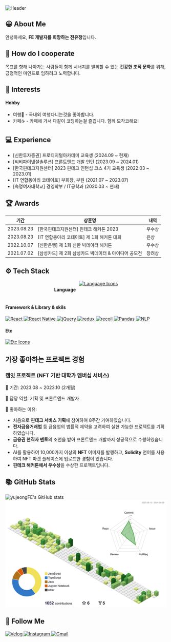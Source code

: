 <!-- Header Section -->
<img src="https://capsule-render.vercel.app/api?type=wave&color=gradient&customColorList=0,0,255,255&height=380&section=header&text=안녕하세요,%20전유정%20입니다%20%20😊&fontSize=40&fontColor=ffffff&animation=twinkling&reversal=true" alt="Header" />

## 😀 About Me
<p>안녕하세요, <strong>FE 개발자를 희망하는 전유정</strong>입니다.</p>

## 👄 How do I cooperate
<p>목표를 향해 나아가는 사람들이 함께 시너지를 발휘할 수 있는 <strong>건강한 조직 문화</strong>를 위해, 긍정적인 마인드로 임하려고 노력합니다.</p>

## 🤩 Interests

<div>
    <h4>Hobby</h4>
    <ul>
        <li>여행🌴 - 국내외 여행다니는것을 좋아합니다.</li>
        <li>카페☕️ - 카페에 가서 다같이 코딩하는걸 즐깁니다. 함께 모각코해요!</li>
    </ul>
</div>

## 💻 Experience
<ul> 
    <li>[신한투자증권] 프로디지털아카데미 교육생 (2024.09 ~ 현재)</li> 
    <li>[씨비파이낸셜솔루션] 프론트엔드 개발 인턴 (2023.09 ~ 2024.01)</li> 
    <li>[한국핀테크지원센터] 2023 핀테크 인턴십 코스 4기 교육생 (2022.03 ~ 2023.01)</li> 
    <li>[IT 연합동아리 코테이토] 부회장, 부원 (2021.07 ~ 2023.07)</li> 
    <li>[숙명여자대학교] 경영학부 / IT공학과 (2020.03 ~ 현재)</li> 
</ul>


## 🏆 Awards 
<table>
    <thead>
        <tr>
            <th>기간</th>
            <th>상훈명</th>
            <th>내역</th>
        </tr>
    </thead>
    <tbody>
        <tr>
            <td>2023.08.23</td>
            <td>[한국핀테크지원센터] 핀테크 해커톤 2023</td>
            <td>우수상</td>
        </tr>
        <tr>
            <td>2023.08.23</td>
            <td>[IT 연합동아리 코테이토] 제 1회 해커톤 대회</td>
            <td>은상</td>
        </tr>
        <tr>
            <td>2022.10.07</td>
            <td>[신한은행] 제 1회 신한 빅데이터 해커톤</td>
            <td>우수상</td>
        </tr>
        <tr>
            <td>2021.07.02</td>
            <td>[삼성카드] 제 2회 삼성카드 빅데이터 & 아이디어 공모전</td>
            <td>장려상</td>
        </tr>
    </tbody>
</table>


## ⚙️ Tech Stack
<div style="display: flex; justify-content: center; gap: 10px;">
    <h4> Language </h4>
    <a href="https://skillicons.dev">
        <img src="https://skillicons.dev/icons?i=html,css,sass,js,ts" alt="Language Icons"/>
    </a>
</div>  
<div>
    <h4>Framework & Library & skils</h4>
    <a href="https://skillicons.dev">
        <img src="https://img.shields.io/badge/React-61DAFB?style=flat&logo=react&logoColor=white" alt="React"/>
        <img src="https://img.shields.io/badge/React Native-61DAFB?style=flat&logo=react&logoColor=white" alt="React Native"/>
        <img src="https://img.shields.io/badge/jQuery-0769AD?style=flat&logo=jQuery&logoColor=white" alt="jQuery"/>
        <img src="https://img.shields.io/badge/redux-26A69A?style=flat&logo=redux&logoColor=white" alt="redux"/>
        <img src="https://img.shields.io/badge/recoil-F16822?style=flat&logo=recoiljs&logoColor=white" alt="recoil"/>
        <img src="https://img.shields.io/badge/Pandas-150458?style=flat&logo=pandas&logoColor=white" alt="Pandas"/>
        <img src="https://img.shields.io/badge/NLP-008080?style=flat&logo=nlp&logoColor=white" alt="NLP"/>
    </a>
</div>
<div>
    <h4>Etc</h4>
    <a href="https://skillicons.dev">
        <img src="https://skillicons.dev/icons?i=figma,firebase,aws,mysql" alt="Etc Icons"/>
    </a>
</div>

## 가장 좋아하는 프로젝트 경험
<h3>캠잇 프로젝트 (NFT 기반 대학가 멤버십 서비스) </h3>
<p>📆 기간: 2023.08 ~ 2023.10 (2개월)</p>
<p>🤵 담당 역할: 기획 및 프론트엔드 개발자</p>
<p>🚀 좋아하는 이유:</p>
<ul>
    <li>처음으로 <strong>핀테크 서비스 기획</strong>에 참여하여 8주간 기여하였습니다.</li>
    <li><strong>전자금융거래법</strong> 등 금융업의 법률적 제약을 고려하여 실현 가능한 프로젝트를 기획하였습니다.</li>
    <li><strong>금융권 현직자 멘토</strong>의 조언을 받아 프론트엔드 개발까지 성공적으로 수행하였습니다.</li>
    <li>AI를 활용하여 10,000가지 이상의 <strong>NFT</strong> 이미지를 발행하고, <strong>Solidity</strong> 언어를 사용하여 NFT 마켓 플레이스에 업로드한 경험이 있습니다.</li>
    <li><strong>핀테크 해커톤에서 우수상</strong>을 수상한 프로젝트입니다.</li>
</ul>



## 📚 GitHub Stats
<!-- GitHub Stats -->
<img src="https://github-readme-stats.vercel.app/api?username=yujeongFE&show_icons=true&theme=radical" alt="yujeongFE's GitHub stats" />


<!-- Contribution Graph -->
<img src="./profile-3d-contrib/profile-green-animate.svg" alt="Contribution Graph" />

## 🔅 Follow Me 
<div>
    <a href="https://velog.io/@kkaerrung">
        <img src="https://img.shields.io/badge/Tech%20Blog-11B48A?style=flat-square&logo=Vimeo&logoColor=white" alt="Velog"/>
    </a>
    <a href="https://www.instagram.com/owo_yjj/">
        <img src="https://img.shields.io/badge/Instagram-E4405F?style=flat-square&logo=Instagram&logoColor=white" alt="Instagram"/>
    </a>
    <a href="mailto:yujeong5236@sookmyung.ac.kr">
        <img src="https://img.shields.io/badge/Gmail-d14836?style=flat-square&logo=Gmail&logoColor=white" alt="Gmail"/>
    </a>
</div>
